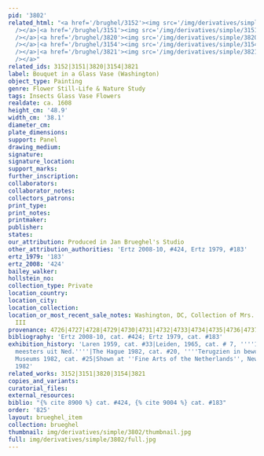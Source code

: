 ```yaml
---
pid: '3802'
related_html: "<a href='/brughel/3152'><img src='/img/derivatives/simple/3152/thumbnail.jpg'
  /></a>|<a href='/brughel/3151'><img src='/img/derivatives/simple/3151/thumbnail.jpg'
  /></a>|<a href='/brughel/3820'><img src='/img/derivatives/simple/3820/thumbnail.jpg'
  /></a>|<a href='/brughel/3154'><img src='/img/derivatives/simple/3154/thumbnail.jpg'
  /></a>|<a href='/brughel/3821'><img src='/img/derivatives/simple/3821/thumbnail.jpg'
  /></a>"
related_ids: 3152|3151|3820|3154|3821
label: Bouquet in a Glass Vase (Washington)
object_type: Painting
genre: Flower Still-Life & Nature Study
tags: Insects Glass Vase Flowers
realdate: ca. 1608
height_cm: '48.9'
width_cm: '38.1'
diameter_cm: 
plate_dimensions: 
support: Panel
drawing_medium: 
signature: 
signature_location: 
support_marks: 
further_inscription: 
collaborators: 
collaborator_notes: 
collectors_patrons: 
print_type: 
print_notes: 
printmaker: 
publisher: 
states: 
our_attribution: Produced in Jan Brueghel's Studio
other_attribution_authorities: 'Ertz 2008-10, #424, Ertz 1979, #183'
ertz_1979: '183'
ertz_2008: '424'
bailey_walker: 
hollstein_no: 
collection_type: Private
location_country: 
location_city: 
location_collection: 
location_or_most_recent_sale_notes: Washington, DC, Collection of Mrs. H. John Heinz
  III
provenance: 4726|4727|4728|4729|4730|4731|4732|4733|4734|4735|4736|4737
bibliography: 'Ertz 2008-10, cat. #424; Ertz 1979, cat. #183'
exhibition_history: 'Laren 1959, cat. #33|Leiden, 1965, cat. # 7, ''''17de eeuwse
  meesters uit Ned.''''|The Hague 1982, cat. #20, ''''Terugzien in bewondering''''|Amsterdam/Noordbrabants
  Museums 1982, cat. #25|Shown at ''Fine Arts of the Netherlands'', New York, Nov.
  1982'
related_works: 3152|3151|3820|3154|3821
copies_and_variants: 
curatorial_files: 
external_resources: 
biblio: "{% cite 8900 %} cat. #424, {% cite 9004 %} cat. #183"
order: '825'
layout: brueghel_item
collection: brueghel
thumbnail: img/derivatives/simple/3802/thumbnail.jpg
full: img/derivatives/simple/3802/full.jpg
---
```

